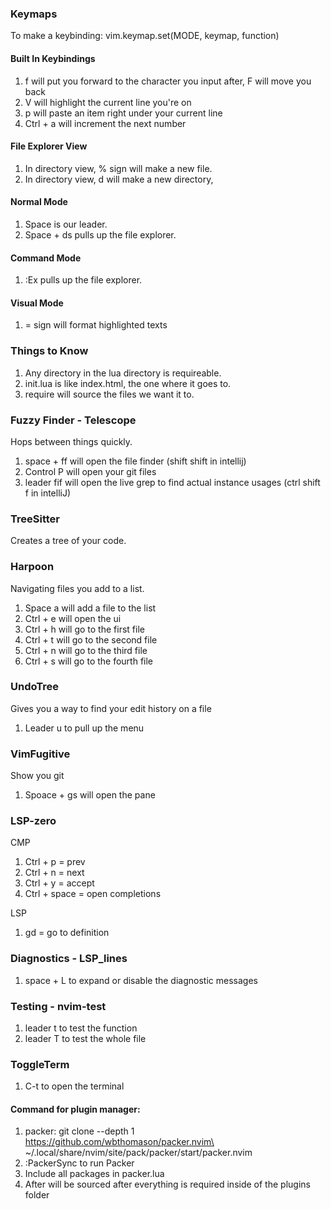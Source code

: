 ### Keymaps 

To make a keybinding: vim.keymap.set(MODE, keymap, function)
#### Built In Keybindings 
1. f will put you forward to the character you input after, F will move you back   
2. V will highlight the current line you're on 
3. p will paste an item right under your current line
4. Ctrl + a will increment the next number 

#### File Explorer View 
1. In directory view, % sign will make a new file. 
2. In directory view, d will make a new directory, 

#### Normal Mode 
1. Space is our leader. 
2. Space + ds pulls up the file explorer. 
#### Command Mode 
1. :Ex pulls up the file explorer.
#### Visual Mode 
1. = sign will format highlighted texts 

### Things to Know 
1. Any directory in the lua directory is requireable. 
2. init.lua is like index.html, the one where it goes to. 
3. require will source the files we want it to. 

### Fuzzy Finder - Telescope 
Hops between things quickly. 
1. space + ff will open the file finder (shift shift in intellij) 
2. Control P will open your git files 
3. leader fif will open the live grep to find actual instance usages (ctrl shift f in intelliJ)  

### TreeSitter 
Creates a tree of your code. 

### Harpoon 
Navigating files you add to a list. 
1. Space a will add a file to the list 
2. Ctrl + e will open the ui
3. Ctrl + h will go to the first file 
4. Ctrl + t will go to the second file 
5. Ctrl + n will go to the third file 
6. Ctrl + s will go to the fourth file 

### UndoTree 
Gives you a way to find your edit history on a file 
1. Leader u to pull up the menu

### VimFugitive
Show you git 
1. Spoace + gs will open the pane

### LSP-zero 
CMP
1. Ctrl + p = prev 
2. Ctrl + n = next 
3. Ctrl + y = accept 
4. Ctrl + space = open completions 

LSP 
1. gd = go to definition 

### Diagnostics - LSP_lines
1. space + L to expand or disable the diagnostic messages 

### Testing - nvim-test 
1. leader t to test the function 
2. leader T to test the whole file

### ToggleTerm 
1. C-t to open the terminal 
#### Command for plugin manager: 
1. packer: git clone --depth 1 https://github.com/wbthomason/packer.nvim\
 ~/.local/share/nvim/site/pack/packer/start/packer.nvim
2. :PackerSync to run Packer 
3. Include all packages in packer.lua
4. After will be sourced after everything is required inside of the plugins folder 
